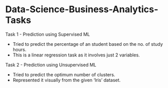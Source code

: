 # Data-Science-Business-Analytics-Tasks
Task 1 - Prediction using Supervised ML
  - Tried to predict the percentage of an student based on the no. of study hours.
  - This is a linear regression task as it involves just 2 variables. 
  
Task 2 - Prediction using Unsupervised ML
  - Tried to predict the optimum number of clusters.
  - Represented it visually from the given ‘Iris’ dataset.
